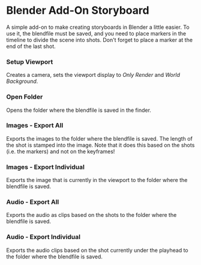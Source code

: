 # Blender Add-On Storyboard

A simple add-on to make creating storyboards in Blender a little easier. 
To use it, the blendfile must be saved, and you need to place markers in the timeline to divide the scene into shots. Don't forget to place a marker at the end of the last shot.

### Setup Viewport
Creates a camera, sets the viewport display to *Only Render* and *World Background*.

### Open Folder
Opens the folder where the blendfile is saved in the finder.

### Images - Export All
Exports the images to the folder where the blendfile is saved. The length of the shot is stamped into the image.
Note that it does this based on the shots (i.e. the markers) and not on the keyframes!

### Images - Export Individual
Exports the image that is currently in the viewport to the folder where the blendfile is saved. 

### Audio - Export All
Exports the audio as clips based on the shots to the folder where the blendfile is saved.

### Audio - Export Individual
Exports the audio clips based on the shot currently under the playhead to the folder where the blendfile is saved.
